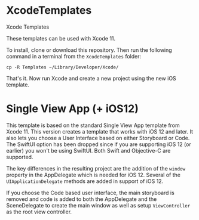 # XcodeTemplates
Xcode Templates

These templates can be used with Xcode 11.

To install, clone or download this repository. Then run the following command in a terminal from the `XcodeTemplates` folder:

    cp -R Templates ~/Library/Developer/Xcode/
    
That's it. Now run Xcode and create a new project using the new iOS template.

# Single View App (+ iOS12)

This template is based on the standard Single View App template from Xcode 11. This version creates a template that works with iOS 12 and later. It also lets you choose a User Interface based on either Storyboard or Code. The SwiftUI option has been dropped since if you are supporting iOS 12 (or earlier) you won't be using SwiftUI. Both Swift and Objective-C are supported.

The key differences in the resulting project are the addition of the `window` property in the AppDelegate which is needed for iOS 12. Several of the `UIApplicationDelegate` methods are added in support of iOS 12.

If you choose the Code based user interface, the main storyboard is removed and code is added to both the AppDelegate and the SceneDelegate to create the main window as well as setup `ViewController` as the root view controller.
